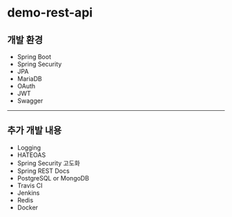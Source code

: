 # demo-rest-api
## 개발 환경
* Spring Boot
* Spring Security
* JPA
* MariaDB
* OAuth
* JWT
* Swagger

---

## 추가 개발 내용
* Logging
* HATEOAS
* Spring Security 고도화
* Spring REST Docs
* PostgreSQL or MongoDB
* Travis CI
* Jenkins
* Redis
* Docker
